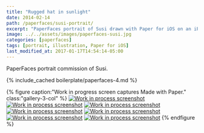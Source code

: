 ```yaml
---
title: "Rugged hat in sunlight"
date: 2014-02-14
path: /paperfaces/susi-portrait/
excerpt: "PaperFaces portrait of Susi drawn with Paper for iOS on an iPad."
image: ../../assets/images/paperfaces-susi.jpg
categories: [paperfaces]
tags: [portrait, illustration, Paper for iOS]
last_modified_at: 2017-01-17T14:54:14-05:00
---
```


PaperFaces portrait commission of Susi.

{% include_cached boilerplate/paperfaces-4.md %}

{% figure caption:"Work in progress screen captures Made with Paper." class:"gallery-3-col" %}
[![Work in process screenshot](../../assets/images/paperfaces-susi-process-1-600.jpg)](../../assets/images/paperfaces-susi-process-1-lg.jpg)
[![Work in process screenshot](../../assets/images/paperfaces-susi-process-2-600.jpg)](../../assets/images/paperfaces-susi-process-2-lg.jpg)
[![Work in process screenshot](../../assets/images/paperfaces-susi-process-3-600.jpg)](../../assets/images/paperfaces-susi-process-3-lg.jpg)
[![Work in process screenshot](../../assets/images/paperfaces-susi-process-4-600.jpg)](../../assets/images/paperfaces-susi-process-4-lg.jpg)
[![Work in process screenshot](../../assets/images/paperfaces-susi-process-5-600.jpg)](../../assets/images/paperfaces-susi-process-5-lg.jpg)
[![Work in process screenshot](../../assets/images/paperfaces-susi-process-6-600.jpg)](../../assets/images/paperfaces-susi-process-6-lg.jpg)
[![Work in process screenshot](../../assets/images/paperfaces-susi-process-7-600.jpg)](../../assets/images/paperfaces-susi-process-7-lg.jpg)
{% endfigure %}
